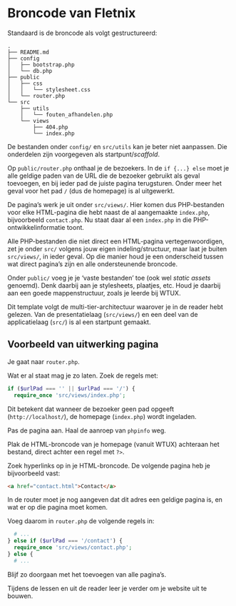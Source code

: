 # Broncode van Fletnix

Standaard is de broncode als volgt gestructureerd:

```text
.
├── README.md
├── config
│   ├── bootstrap.php
│   └── db.php
├── public
│   ├── css
│   │   └── stylesheet.css
│   └── router.php
└── src
    ├── utils
    │   └── fouten_afhandelen.php
    └── views
        ├── 404.php
        └── index.php
```

De bestanden onder `config/` en `src/utils` kan je beter niet aanpassen.
Die onderdelen zijn voorgegeven als startpunt/*scaffold*.

Op `public/router.php` onthaal je de bezoekers.
In de `if {...} else` moet je alle geldige paden van de URL die de bezoeker gebruikt als geval toevoegen, en bij ieder pad de juiste pagina terugsturen.
Onder meer het geval voor het pad `/` (dus de homepage) is al uitgewerkt.

De pagina’s werk je uit onder `src/views/`.
Hier komen dus PHP-bestanden voor elke HTML-pagina die hebt naast de al aangemaakte `index.php`, bijvoorbeeld `contact.php`.
Nu staat daar al een `index.php` in die PHP-ontwikkelinformatie toont.

Alle PHP-bestanden die niet direct een HTML-pagina vertegenwoordigen, zet je onder `src/` volgens jouw eigen indeling/structuur, maar laat je buiten `src/views/`, in ieder geval.
Op die manier houd je een onderscheid tussen wat direct pagina’s zijn en alle ondersteunende broncode.

Onder `public/` voeg je je ‘vaste bestanden’ toe (ook wel _static assets_ genoemd).
Denk daarbij aan je stylesheets, plaatjes, etc.
Houd je daarbij aan een goede mappenstructuur, zoals je leerde bij WTUX.

Dit template volgt de multi-tier-architectuur waarover je in de reader hebt gelezen.
Van de presentatielaag (`src/views/`) en een deel van de applicatielaag (`src/`) is al een startpunt gemaakt.

## Voorbeeld van uitwerking pagina

Je gaat naar `router.php`.

Wat er al staat mag je zo laten.
Zoek de regels met:

```php
if ($urlPad === '' || $urlPad === '/') {
  require_once 'src/views/index.php';
```

Dit betekent dat wanneer de bezoeker geen pad opgeeft (`http://localhost/`), de homepage (`index.php`) wordt ingeladen.

Pas de pagina aan.
Haal de aanroep van `phpinfo` weg.

Plak de HTML-broncode van je homepage (vanuit WTUX) achteraan het bestand, direct achter een regel met `?>`.

Zoek hyperlinks op in je HTML-broncode.
De volgende pagina heb je bijvoorbeeld vast:

```html
<a href="contact.html">Contact</a>
```

In de router moet je nog aangeven dat dit adres een geldige pagina is, en wat er op die pagina moet komen.

Voeg daarom in `router.php` de volgende regels in:

```php
  # ...
} else if ($urlPad === '/contact') {
  require_once 'src/views/contact.php';
} else {
  # ...
```

Blijf zo doorgaan met het toevoegen van alle pagina’s.

Tijdens de lessen en uit de reader leer je verder om je website uit te bouwen.
